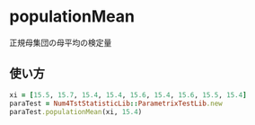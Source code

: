 populationMean
==============
正規母集団の母平均の検定量

## 使い方

```ruby
xi = [15.5, 15.7, 15.4, 15.4, 15.6, 15.4, 15.6, 15.5, 15.4]
paraTest = Num4TstStatisticLib::ParametrixTestLib.new
paraTest.populationMean(xi, 15.4)
```


